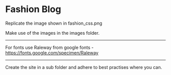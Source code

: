 # Fashion Blog

Replicate the image shown in fashion_css.png

Make use of the images in the images folder.

------

For fonts use Raleway from google fonts - https://fonts.google.com/specimen/Raleway

----

Create the site in a sub folder and adhere to best practises where you can.
